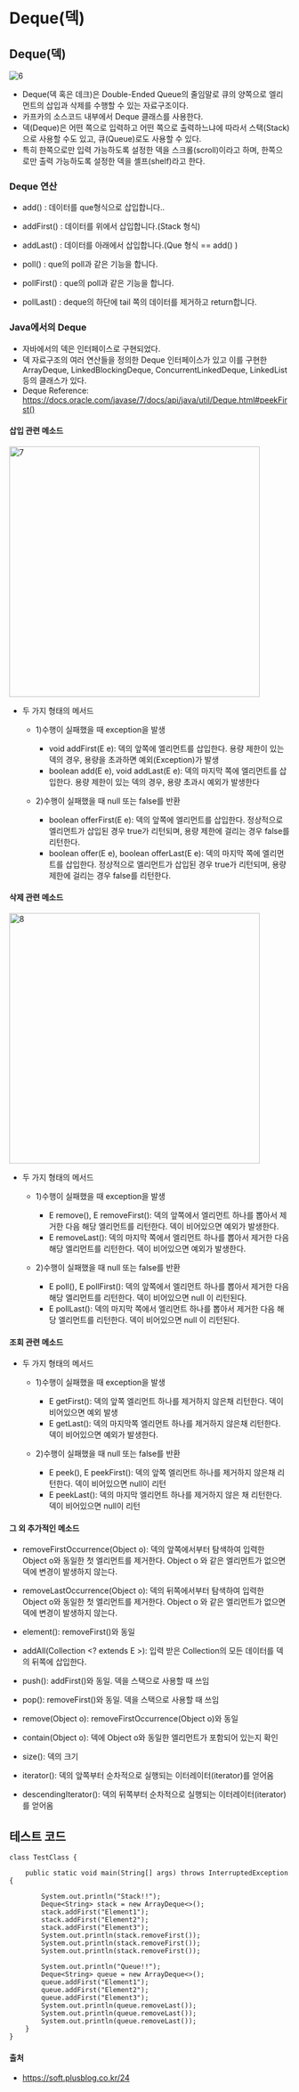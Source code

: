 # Deque(덱)

## Deque(덱)
![6](https://user-images.githubusercontent.com/44339530/115526273-d2489e00-a2ca-11eb-90e8-61f5a0b77ee6.jpeg)<br>
- Deque(덱 혹은 데크)은 Double-Ended Queue의 줄임말로 큐의 양쪽으로 엘리먼트의 삽입과 삭제를 수행할 수 있는 자료구조이다.
- 카프카의 소스코드 내부에서 Deque 클래스를 사용한다.
- 덱(Deque)은 어떤 쪽으로 입력하고 어떤 쪽으로 출력하느냐에 따라서 스택(Stack)으로 사용할 수도 있고, 큐(Queue)로도 사용할 수 있다.
- 특히 한쪽으로만 입력 가능하도록 설정한 덱을 스크롤(scroll)이라고 하며, 한쪽으로만 출력 가능하도록 설정한 덱을 셸프(shelf)라고 한다.

### Deque 연산
- add() : 데이터를 que형식으로 삽입합니다..
- addFirst() : 데이터를 위에서 삽입합니다.(Stack 형식)
- addLast() : 데이터를 아래에서 삽입합니다.(Que 형식 == add() )

- poll() : que의 poll과 같은 기능을 합니다.
- pollFirst() : que의 poll과 같은 기능을 합니다.
- pollLast() : deque의 하단에 tail 쪽의 데이터를 제거하고 return합니다.


### Java에서의 Deque
- 자바에서의 덱은 인터페이스로 구현되었다.
- 덱 자료구조의 여러 연산들을 정의한 Deque 인터페이스가 있고 이를 구현한 ArrayDeque, LinkedBlockingDeque, ConcurrentLinkedDeque, LinkedList 등의 클래스가 있다.
- Deque Reference: https://docs.oracle.com/javase/7/docs/api/java/util/Deque.html#peekFirst()

#### 삽입 관련 메소드
<img width="450" alt="7" src="https://user-images.githubusercontent.com/44339530/115526797-5f8bf280-a2cb-11eb-9a73-4d4286e51c05.png"><br>

- 두 가지 형태의 메서드
    - 1)수행이 실패했을 때 exception을 발생
        - void addFirst(E e): 덱의 앞쪽에 엘리먼트를 삽입한다. 용량 제한이 있는 덱의 경우, 용량을 초과하면 예외(Exception)가 발생
        - boolean add(E e), void addLast(E e): 덱의 마지막 쪽에 엘리먼트를 삽입한다. 용량 제한이 있는 덱의 경우, 용량 초과시 예외가 발생한다

    - 2)수행이 실패했을 때 null 또는 false를 반환
        - boolean offerFirst(E e): 덱의 앞쪽에 엘리먼트를 삽입한다. 정상적으로 엘리먼트가 삽입된 경우 true가 리턴되며, 용량 제한에 걸리는 경우 false를 리턴한다. 
        - boolean offer(E e), boolean offerLast(E e): 덱의 마지막 쪽에 엘리먼트를 삽입한다. 정상적으로 엘리먼트가 삽입된 경우 true가 리턴되며, 용량 제한에 걸리는 경우 false를 리턴한다. 

#### 삭제 관련 메소드
<img width="450" alt="8" src="https://user-images.githubusercontent.com/44339530/115527936-84349a00-a2cc-11eb-9ede-5188d883883a.png"><br>

- 두 가지 형태의 메서드
    - 1)수행이 실패했을 때 exception을 발생
        - E remove(), E removeFirst(): 덱의 앞쪽에서 엘리먼트 하나를 뽑아서 제거한 다음 해당 엘리먼트를 리턴한다. 덱이 비어있으면 예외가 발생한다. 
        - E removeLast(): 덱의 마지막 쪽에서 엘리먼트 하나를 뽑아서 제거한 다음 해당 엘리먼트를 리턴한다. 덱이 비어있으면 예외가 발생한다. 

    - 2)수행이 실패했을 때 null 또는 false를 반환
        - E poll(), E pollFirst(): 덱의 앞쪽에서 엘리먼트 하나를 뽑아서 제거한 다음 해당 엘리먼트를 리턴한다. 덱이 비어있으면 null 이 리턴된다. 
        - E pollLast(): 덱의 마지막 쪽에서 엘리먼트 하나를 뽑아서 제거한 다음 해당 엘리먼트를 리턴한다. 덱이 비어있으면 null 이 리턴된다. 

#### 조회 관련 메소드
- 두 가지 형태의 메서드
    - 1)수행이 실패했을 때 exception을 발생
        - E getFirst(): 덱의 앞쪽 엘리먼트 하나를 제거하지 않은채 리턴한다. 덱이 비어있으면 예외 발생
        - E getLast(): 덱의 마지막쪽 엘리먼트 하나를 제거하지 않은채 리턴한다. 덱이 비어있으면 예외가 발생한다. 

    - 2)수행이 실패했을 때 null 또는 false를 반환
        - E peek(), E peekFirst(): 덱의 앞쪽 엘리먼트 하나를 제거하지 않은채 리턴한다. 덱이 비어있으면 null이 리턴
        - E peekLast(): 덱의 마지막 엘리먼트 하나를 제거하지 않은 채 리턴한다. 덱이 비어있으면 null이 리턴

#### 그 외 추가적인 메소드
- removeFirstOccurrence(Object o): 덱의 앞쪽에서부터 탐색하여 입력한 Object o와 동일한 첫 엘리먼트를 제거한다. Object o 와 같은 엘리먼트가 없으면 덱에 변경이 발생하지 않는다. 

- removeLastOccurrence(Object o): 덱의 뒤쪽에서부터 탐색하여 입력한 Object o와 동일한 첫 엘리먼트를 제거한다. Object o 와 같은 엘리먼트가 없으면 덱에 변경이 발생하지 않는다. 

- element(): removeFirst()와 동일

- addAll(Collection <? extends E >): 입력 받은 Collection의 모든 데이터를 덱의 뒤쪽에 삽입한다.

- push(): addFirst()와 동일. 덱을 스택으로 사용할 때 쓰임

- pop(): removeFirst()와 동일. 덱을 스택으로 사용할 때 쓰임

- remove(Object o): removeFirstOccurrence(Object o)와 동일

- contain(Object o): 덱에 Object o와 동일한 엘리먼트가 포함되어 있는지 확인

- size(): 덱의 크기 

- iterator(): 덱의 앞쪽부터 순차적으로 실행되는 이터레이터(iterator)를 얻어옴

- descendingIterator(): 덱의 뒤쪽부터 순차적으로 실행되는 이터레이터(iterator)를 얻어옴

## 테스트 코드
~~~
class TestClass {
    
    public static void main(String[] args) throws InterruptedException {
      
        System.out.println("Stack!!");
        Deque<String> stack = new ArrayDeque<>();
        stack.addFirst("Element1");
        stack.addFirst("Element2");
        stack.addFirst("Element3");
        System.out.println(stack.removeFirst());
        System.out.println(stack.removeFirst());
        System.out.println(stack.removeFirst());
      
        System.out.println("Queue!!");
        Deque<String> queue = new ArrayDeque<>();
        queue.addFirst("Element1");
        queue.addFirst("Element2");
        queue.addFirst("Element3");
        System.out.println(queue.removeLast());
        System.out.println(queue.removeLast());
        System.out.println(queue.removeLast());
    }
}
~~~

#### 출처
- https://soft.plusblog.co.kr/24